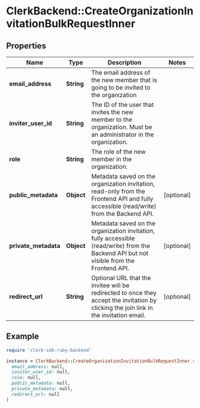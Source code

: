 # ClerkBackend::CreateOrganizationInvitationBulkRequestInner

## Properties

| Name | Type | Description | Notes |
| ---- | ---- | ----------- | ----- |
| **email_address** | **String** | The email address of the new member that is going to be invited to the organization |  |
| **inviter_user_id** | **String** | The ID of the user that invites the new member to the organization. Must be an administrator in the organization. |  |
| **role** | **String** | The role of the new member in the organization. |  |
| **public_metadata** | **Object** | Metadata saved on the organization invitation, read-only from the Frontend API and fully accessible (read/write) from the Backend API. | [optional] |
| **private_metadata** | **Object** | Metadata saved on the organization invitation, fully accessible (read/write) from the Backend API but not visible from the Frontend API. | [optional] |
| **redirect_url** | **String** | Optional URL that the invitee will be redirected to once they accept the invitation by clicking the join link in the invitation email. | [optional] |

## Example

```ruby
require 'clerk-sdk-ruby-backend'

instance = ClerkBackend::CreateOrganizationInvitationBulkRequestInner.new(
  email_address: null,
  inviter_user_id: null,
  role: null,
  public_metadata: null,
  private_metadata: null,
  redirect_url: null
)
```

